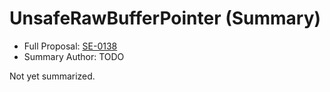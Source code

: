 # UnsafeRawBufferPointer (Summary)

* Full Proposal: [SE-0138](https://github.com/apple/swift-evolution/blob/main/proposals/0138-unsaferawbufferpointer.md)
* Summary Author: TODO

Not yet summarized.
